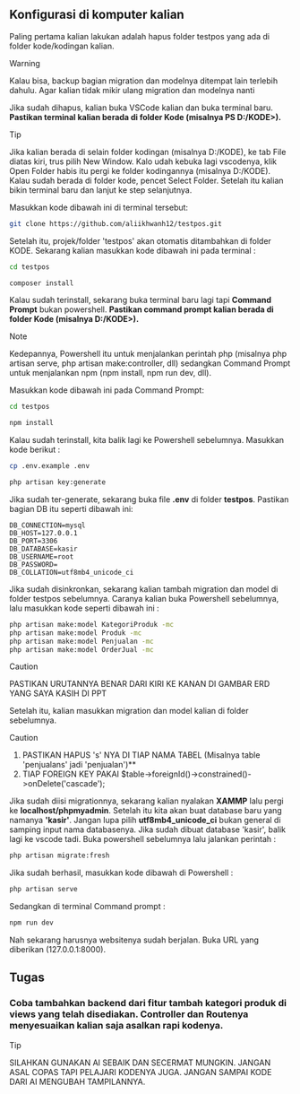 ## Konfigurasi di komputer kalian
Paling pertama kalian lakukan adalah hapus folder testpos yang ada di folder kode/kodingan kalian.

> [!WARNING]
> Kalau bisa, backup bagian migration dan modelnya ditempat lain terlebih dahulu. Agar kalian tidak mikir ulang migration dan modelnya nanti

Jika sudah dihapus, kalian buka VSCode kalian dan buka terminal baru. **Pastikan terminal kalian berada di folder Kode (misalnya PS D:/KODE>).** 

> [!TIP]
> Jika kalian berada di selain folder kodingan (misalnya D:/KODE), ke tab File diatas kiri, trus pilih New Window. Kalo udah kebuka lagi vscodenya, klik Open Folder habis itu pergi ke folder kodingannya (misalnya D:/KODE). Kalau sudah berada di folder kode, pencet Select Folder. Setelah itu kalian bikin terminal baru dan lanjut ke step selanjutnya.

Masukkan kode dibawah ini di terminal tersebut:

```sh
git clone https://github.com/aliikhwanh12/testpos.git
```

Setelah itu, projek/folder 'testpos' akan otomatis ditambahkan di folder KODE. Sekarang kalian masukkan kode dibawah ini pada terminal :

```sh
cd testpos
```
```sh
composer install
```

Kalau sudah terinstall, sekarang buka terminal baru lagi tapi **Command Prompt** bukan powershell. **Pastikan command prompt kalian berada di folder Kode (misalnya D:/KODE>).** 

> [!NOTE]
> Kedepannya, Powershell itu untuk menjalankan perintah php (misalnya php artisan serve, php artisan make:controller, dll)  sedangkan Command Prompt untuk menjalankan npm (npm install, npm run dev, dll).

Masukkan kode dibawah ini pada Command Prompt:
```cmd
cd testpos
```
```cmd
npm install
```

Kalau sudah terinstall, kita balik lagi ke Powershell sebelumnya. Masukkan kode berikut :

```sh
cp .env.example .env
```

```sh
php artisan key:generate
```
Jika sudah ter-generate, sekarang buka file **.env** di folder **testpos**. Pastikan bagian DB itu seperti dibawah ini:

```
DB_CONNECTION=mysql
DB_HOST=127.0.0.1
DB_PORT=3306
DB_DATABASE=kasir
DB_USERNAME=root
DB_PASSWORD=
DB_COLLATION=utf8mb4_unicode_ci
```
Jika sudah disinkronkan, sekarang kalian tambah migration dan model di folder testpos sebelumnya. Caranya kalian buka Powershell sebelumnya, lalu masukkan kode seperti dibawah ini  :

```sh
php artisan make:model KategoriProduk -mc
php artisan make:model Produk -mc
php artisan make:model Penjualan -mc
php artisan make:model OrderJual -mc
```

> [!CAUTION]
> PASTIKAN URUTANNYA BENAR DARI KIRI KE KANAN DI GAMBAR ERD YANG SAYA KASIH DI PPT

Setelah itu, kalian masukkan migration dan model kalian di folder sebelumnya. 

> [!CAUTION]
>1. PASTIKAN HAPUS 's' NYA DI TIAP NAMA TABEL (Misalnya table 'penjualans' jadi 'penjualan')**
>2. TIAP FOREIGN KEY PAKAI $table->foreignId()->constrained()->onDelete('cascade');

Jika sudah diisi migrationnya, sekarang kalian nyalakan **XAMMP** lalu pergi ke **localhost/phpmyadmin**. Setelah itu kita akan buat database baru yang namanya **'kasir'**. Jangan lupa pilih **utf8mb4_unicode_ci** bukan general di samping input nama databasenya. 
Jika sudah dibuat database 'kasir', balik lagi ke vscode tadi.
Buka powershell sebelumnya lalu jalankan perintah :

```sh
php artisan migrate:fresh

```

Jika sudah berhasil, masukkan kode dibawah di Powershell :

```sh
php artisan serve

```
Sedangkan di terminal Command prompt :

```sh
npm run dev
```

Nah sekarang harusnya websitenya sudah berjalan. Buka URL yang diberikan (127.0.0.1:8000).


## Tugas
### Coba tambahkan backend dari fitur tambah kategori produk di views yang telah disediakan. Controller dan Routenya menyesuaikan kalian saja asalkan rapi kodenya.

> [!TIP]
> SILAHKAN GUNAKAN AI SEBAIK DAN SECERMAT MUNGKIN. JANGAN ASAL COPAS TAPI PELAJARI KODENYA JUGA. JANGAN SAMPAI KODE DARI AI MENGUBAH TAMPILANNYA.
